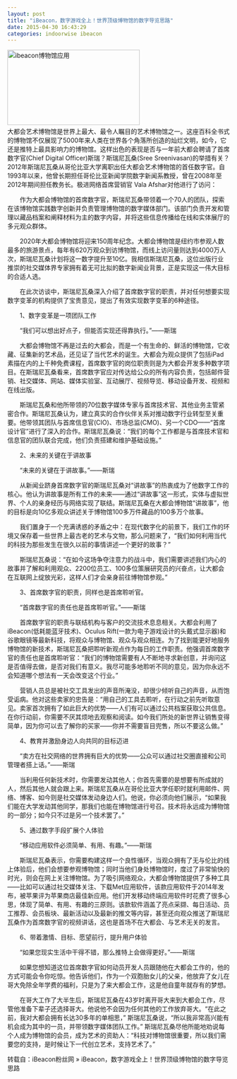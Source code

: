 ```yaml
---
layout: post
title: "iBeacon，数字游戏全上！世界顶级博物馆的数字导览思路"
date: 2015-04-30 16:43:29
categories: indoorwise ibeacon
---
```

<p><a href="http://www.ibeaconfans.com/wp-content/uploads/2015/02/ibeacon博物馆应用.jpg"><img alt="ibeacon博物馆应用" class="alignnone size-medium wp-image-1202" height="170" src="http://www.ibeaconfans.com/wp-content/uploads/2015/02/ibeacon博物馆应用-300x170.jpg" width="300"/></a>　<br/>
大都会艺术博物馆是世界上最大、最令人瞩目的艺术博物馆之一。这座百科全书式的博物馆不仅展现了5000年来人类在世界各个角落所创造的灿烂文明，如今，它还是推特上最具影响力的博物馆。这样出色的表现是否与一年前大都会聘请了首席数字官(Chief Digital Officer)斯瑞？斯瑞尼瓦桑(Sree Sreenivasan)的举措有关？2012年斯瑞尼瓦桑从哥伦比亚大学离职出任大都会艺术博物馆的首任数字官。自1993年以来，他曾长期担任哥伦比亚新闻学院数字新闻系教授，曾在2008年至2012年期间担任教务长。极进网络首席营销官 Vala Afshar对他进行了访问：</p>


<p>　　作为大都会博物馆的首席数字官，斯瑞尼瓦桑带领着一个70人的团队，探索在该博物馆实践数字创新并负责管理博物馆的数字媒体部门。该部门负责开发和管理以藏品档案和阐释材料为主的数字内容，并将这些信息传播给在线和实体展厅的多元观众群体。</p>


<p>　　2020年大都会博物馆将迎来150周年纪念。大都会博物馆是纽约市参观人数最多的旅游景点，每年有620万观众到访博物馆，而线上访问量则达到4000万人次，斯瑞尼瓦桑计划将这一数字提升至10亿。我相信斯瑞尼瓦桑，这位出版行业推崇的社交媒体界专家拥有着无可比拟的数字新闻业背景，正是实现这一伟大目标的合适人选。</p>


<p>　　在此次访谈中，斯瑞尼瓦桑深入介绍了首席数字官的职责，并对任何想要实现数字变革的机构提供了宝贵意见，提出了有效实现数字变革的6种途径。</p>


<p>　　1、数字变革是一项团队工作</p>


<p>　　“我们可以想出好点子，但能否实现还得靠执行。”——斯瑞</p>


<p>　　大都会博物馆不再是过去的大都会，而是一个有生命的、鲜活的博物馆，它收藏、征集新的艺术品，还见证了当代艺术的诞生。大都会为观众提供了包括iPad素描在内的上千种免费课程，首席数字官的岗位职责则是为大都会开发多种数字项目。在斯瑞尼瓦桑看来，首席数字官应对传达给公众的所有内容负责，包括邮件营销、社交媒体、网站、媒体实验室、互动展厅、视频导览、移动设备开发、视频和在线出版。</p>


<p>　　斯瑞尼瓦桑和他所带领的70位数字媒体专家与首席技术官、其他业务主管紧密合作。斯瑞尼瓦桑认为，建立真实的合作伙伴关系对推动数字行业转型至关重要。他带领其团队与首席信息官(CIO)、市场总监(CMO)、另一个CDO——“首席设计官”进行了深入的合作。斯瑞尼瓦桑说：“我们的每个工作都是与首席技术官和信息官的团队联合完成，他们负责搭建和维护基础设施。”</p>


<p>　　2、未来的关键在于讲故事</p>


<p>　　“未来的关键在于讲故事。”——斯瑞</p>


<p>　　从新闻业跻身首席数字官的斯瑞尼瓦桑对“讲故事”的热衷成为了他数字工作的核心。他认为讲故事是所有工作的未来——通过“讲故事”这一形式，实体与虚拟世界、个人的亲身经历与网络实现了联结。斯瑞尼瓦桑在大都会博物馆“讲故事”，他的目标是向10亿多观众讲述关于博物馆100多万件藏品的100多万个故事。</p>


<p>　　我们置身于一个充满诱惑的矛盾之中：在现代数字化的前景下，我们工作的环境又保存着一些世界上最古老的艺术与文物，那么问题来了，“我们如何利用当代的科技为那些发生在很久以前的事情讲述一个更好的故事？”</p>


<p>　　斯瑞尼瓦桑说：“在如今这场争夺注意力的战斗中，我们需要讲述我们内心的故事并了解和利用观众、2200位员工、100多位策展研究员的兴奋点，让大都会在互联网上绽放光彩，这样人们才会亲身前往博物馆参观。”</p>


<p>　　3、首席数字官的职责，同样也是首席聆听官。</p>


<p>　　“首席数字官的责任也是首席聆听官。”——斯瑞</p>


<p>　　首席数字官的职责与联结机构与客户的交流技术息息相关。大都会利用了iBeacon(低耗能蓝牙技术)、Oculus Rift(一款为电子游戏设计的头戴式显示器)和谷歌眼镜等最新科技，将观众与博物馆、观众与观众相连。为了找到能更好地服务博物馆的新技术，斯瑞尼瓦桑把聆听新观点作为每日的工作职责。他强调首席数字官的责任也是首席聆听官：“我们的博物馆需要有人不断地寻求新创意，并询问这是否值得去做，是否对我们有意义。我尽可能多地聆听不同的意见，因为你永远不会知道哪个想法有一天会改变这个行业。”</p>


<p>　　营销人员总是被社交工具发出的声音所淹没，却很少倾听自己的声音，从而饱受诟病。他对这些卖家的忠告是：“用自己的工具去聆听，在行动之前先听取意见。卖家首次拥有了如此巨大的优势——人们有可以通过公共档案获取公共信息。在你行动前，你需要不厌其烦地去观察和阅读。如今我们所处的新世界让销售变得简单，因为你可以去了解你的买家——你并不需要盲目兜售，所以不要这么做。”</p>


<p>　　4、教育并激励身边人向共同的目标迈进</p>


<p>　　“卖方在社交网络的世界拥有巨大的优势——公众可以通过社交圈直接和公司管理者搭上话。”——斯瑞</p>


<p>　　当利用任何新技术时，你需要发动其他人；你首先需要的是想要有所成就的人，然后其他人就会跟上来。斯瑞尼瓦桑从在哥伦比亚大学任职时就利用邮件、网络、博客、如今则是社交媒体发动身边人们。他说，你必须向他们展示，“如果我们能在大学发动其他同学，那我们也能在博物馆进行号召。技术将永远成为博物馆的一部分；如今只不过是另一个技术罢了。”</p>


<p>　　5、通过数字手段扩展个人体验</p>


<p>　　“移动应用软件必须简单、有用、有趣。”——斯瑞</p>


<p>　　斯瑞尼瓦桑表示，你需要构建这样一个良性循环，当观众拥有了无与伦比的线上体验后，他们会想要参观博物馆；同时当他们身处博物馆时，度过了非常愉快的时光，则会在网上关注博物馆。为了吸引网络观众，大都会博物馆提供了多种工具——比如可以通过社交媒体关注、下载Met应用软件，该款应用软件于2014年发布，被苹果评为苹果商店最佳新应用。他们开发移动终端应用软件时花费了很多心思，体现了简单、有用、有趣的三原则。该款软件涵盖了亮点采撷、每日活动、员工推荐、会员板块、最新活动以及最新的推文等内容，甚至还向观众推送了斯瑞尼瓦桑作为首席数字官的视频讲话，这也是首场不在大都会、与艺术无关的发言。</p>


<p>　　6、带着激情、目标、愿望前行，提升用户体验</p>


<p>　　“如果您现实生活中干得不错，那么推特上会做得更好。”——斯瑞</p>


<p>　　如果您想知道这位首席数字官如何动员开发人员跟随他在大都会工作的，他的方式可能会令你吃惊。他告诉他们，作为一个双胞胎女儿的父亲，他放弃了女儿在哥大免除全年学费的福利，只是为了来大都会工作，这是他自童年就存有的梦想。</p>


<p>　　在哥大工作了大半生后，斯瑞尼瓦桑在43岁时离开哥大来到大都会工作，尽管他准备下辈子还选择哥大。他说他不会因为任何其他的工作放弃哥大。“在此之前，我对大都会拥有长达30多年的单相思，” 斯瑞尼瓦桑说，“所以我非常高兴能有机会成为其中的一员，并带领数字媒体团队工作。” 斯瑞尼瓦桑尽他所能地劝说每个人成为博物馆的会员，成为艺术的资助人：“科技对博物馆很重要，所以我们需要您的支持，是时候让下一代创立艺术，支持艺术了。”</p>


<p>转载自：iBeacon粉丝网 » iBeacon，数字游戏全上！世界顶级博物馆的数字导览思路</p>